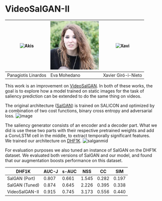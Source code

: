 # VideoSalGAN-II
|![Akis](https://imatge-upc.github.io/saliency-2018-videosalgan/assets/authors/AkisLinardos.jpg?v=4&s=200)|![evamoh](https://raw.githubusercontent.com/imatge-upc/retrieval-2016-lostobject/master/authors/Eva.jpg?token=AKsMd4iuttxHH44mYL3mPpJEtSvXVXF8ks5Xe-AWwA%3D%3D?v=4&s=200)|![Xavi](https://imatge.upc.edu/web/sites/default/files/styles/medium/public/users/xgiro/photo_1.jpg?itok=6yfro3y7)|
| ----- | ----- | ----- |
| Panagiotis Linardos | Eva Mohedano | Xavier Giró-i-Nieto |


This work is an improvement on [VideoSalGAN](https://github.com/imatge-upc/saliency-2018-videosalgan).
In both of these works, the goal is to explore how a model trained on static images for the task of saliency prediction can be extended to do the same thing on videos. 

The original architecture ([SalGAN](https://imatge-upc.github.io/saliency-salgan-2017/)) is trained on SALICON and optimized by a combination of two cost functions, binary cross entropy and adversarial loss. 
![image](https://raw.githubusercontent.com/imatge-upc/saliency-salgan-2017/junting/figs/fullarchitecture.jpg?token=AFOjyaH8cuBFWpldWWzo_TKVB-zekfxrks5Yc4NQwA%3D%3D)

The saliency generator consists of an encoder and a decoder part. What we did is use these two parts with their respective pretrained weights and add a ConvLSTM cell in the middle, to extract temporally significant features. We trained our architecture on [DHF1K](https://github.com/wenguanwang/DHF1K). 
![salganmid](https://github.com/Linardos/VideoSalGAN-II/blob/master/SalGANmid.jpg)

For evaluation purposes we also tuned an instance of SalGAN on the DHF1K dataset. We evaluated both versions of SalGAN and our model, and found that our augmentation boosts performance on this dataset.

| DHF1K	| AUC-J	| s-AUC	| NSS	| CC | SIM |
| ----- | ----- | ----- | --- | -- | --- |
| SalGAN (Port) |	0.807 |	0.661 |	1.545	| 0.282 |	0.197 |
| SalGAN (Tuned)	| 0.874	| 0.645	| 2.226	| 0.395	| 0.338 |
| VideoSalGAN-II	| 0.915	| 0.745	| 3.173	| 0.556	| 0.440 |

